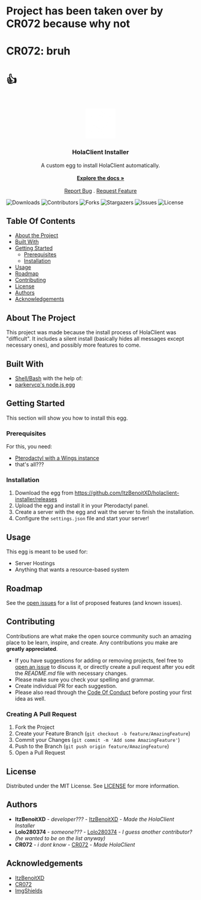 # Project has been taken over by CR072 because why not
# CR072: bruh
# 👍

<br/>
<p align="center">
  <a href="https://github.com/ItzBenoitXD/holaclient-installer">
    <img src="images/hsw.png" alt="Logo" width="80" height="80">
  </a>

  <h3 align="center">HolaClient Installer</h3>

  <p align="center">
    A custom egg to install HolaClient automatically.
    <br/>
    <br/>
    <a href="https://github.com/ItzBenoitXD/holaclient-installer"><strong>Explore the docs »</strong></a>
    <br/>
    <br/>
    <a href="https://github.com/ItzBenoitXD/holaclient-installer/issues">Report Bug</a>
    .
    <a href="https://github.com/ItzBenoitXD/holaclient-installer/issues">Request Feature</a>
  </p>
</p>

![Downloads](https://img.shields.io/github/downloads/ItzBenoitXD/holaclient-installer/total) ![Contributors](https://img.shields.io/github/contributors/ItzBenoitXD/holaclient-installer?color=dark-green) ![Forks](https://img.shields.io/github/forks/ItzBenoitXD/holaclient-installer?style=social) ![Stargazers](https://img.shields.io/github/stars/ItzBenoitXD/holaclient-installer?style=social) ![Issues](https://img.shields.io/github/issues/ItzBenoitXD/holaclient-installer) ![License](https://img.shields.io/github/license/ItzBenoitXD/holaclient-installer) 

## Table Of Contents

* [About the Project](#about-the-project)
* [Built With](#built-with)
* [Getting Started](#getting-started)
  * [Prerequisites](#prerequisites)
  * [Installation](#installation)
* [Usage](#usage)
* [Roadmap](#roadmap)
* [Contributing](#contributing)
* [License](#license)
* [Authors](#authors)
* [Acknowledgements](#acknowledgements)

## About The Project

This project was made because the install process of HolaClient was "difficult". It includes a silent install (basically hides all messages except necessary ones), and possibly more features to come.

## Built With

* [Shell/Bash](https://www.gnu.org/software/bash/)
with the help of:
* [parkervcp's node.js egg](https://github.com/parkervcp/eggs/tree/master/generic/nodejs)

## Getting Started

This section will show you how to install this egg.

### Prerequisites

For this, you need:
* [Pterodactyl with a Wings instance](https://pterodactyl.io)
* that's all???

### Installation

1. Download the egg from https://github.com/ItzBenoitXD/holaclient-installer/releases
2. Upload the egg and install it in your Pterodactyl panel.
3. Create a server with the egg and wait the server to finish the installation.
4. Configure the `settings.json` file and start your server!

## Usage

This egg is meant to be used for:
* Server Hostings
* Anything that wants a resource-based system

## Roadmap

See the [open issues](https://github.com/ItzBenoitXD/holaclient-installer/issues) for a list of proposed features (and known issues).

## Contributing

Contributions are what make the open source community such an amazing place to be learn, inspire, and create. Any contributions you make are **greatly appreciated**.
* If you have suggestions for adding or removing projects, feel free to [open an issue](https://github.com/ItzBenoitXD/holaclient-installer/issues/new) to discuss it, or directly create a pull request after you edit the *README.md* file with necessary changes.
* Please make sure you check your spelling and grammar.
* Create individual PR for each suggestion.
* Please also read through the [Code Of Conduct](https://github.com/ItzBenoitXD/holaclient-installer/blob/main/CODE_OF_CONDUCT.md) before posting your first idea as well.

### Creating A Pull Request

1. Fork the Project
2. Create your Feature Branch (`git checkout -b feature/AmazingFeature`)
3. Commit your Changes (`git commit -m 'Add some AmazingFeature'`)
4. Push to the Branch (`git push origin feature/AmazingFeature`)
5. Open a Pull Request

## License

Distributed under the MIT License. See [LICENSE](https://github.com/ItzBenoitXD/holaclient-installer/blob/main/LICENSE.md) for more information.

## Authors

* **ItzBenoitXD** - *developer???* - [ItzBenoitXD](https://github.com/ItzBenoitXD) - *Made the HolaClient Installer*
* **Lolo280374** - *someone???* - [Lolo280374](https://github.com/Lolo280374) - *I guess another contributor? (he wanted to be on the list anyway)*
* **CR072** - *i dont know* - [CR072](https://github.com/CR072) - *Made HolaClient*

## Acknowledgements

* [ItzBenoitXD](https://github.com/ItzBenoitXD)
* [CR072](https://github.com/CR072)
* [ImgShields](https://shields.io/)
